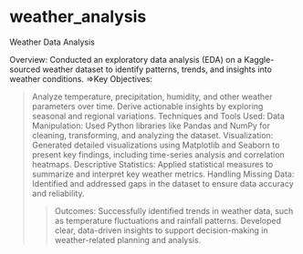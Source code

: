 # weather_analysis
Weather Data Analysis

Overview: Conducted an exploratory data analysis (EDA) on a Kaggle-sourced weather dataset to identify patterns, trends, and insights into weather conditions.
=>Key Objectives:
>Analyze temperature, precipitation, humidity, and other weather parameters over time.
Derive actionable insights by exploring seasonal and regional variations.
>Techniques and Tools Used:
Data Manipulation: Used Python libraries like Pandas and NumPy for cleaning, transforming, and analyzing the dataset.
Visualization: Generated detailed visualizations using Matplotlib and Seaborn to present key findings, including time-series analysis and correlation heatmaps.
Descriptive Statistics: Applied statistical measures to summarize and interpret key weather metrics.
>Handling Missing Data: Identified and addressed gaps in the dataset to ensure data accuracy and reliability.
>>Outcomes:
Successfully identified trends in weather data, such as temperature fluctuations and rainfall patterns.
Developed clear, data-driven insights to support decision-making in weather-related planning and analysis.
